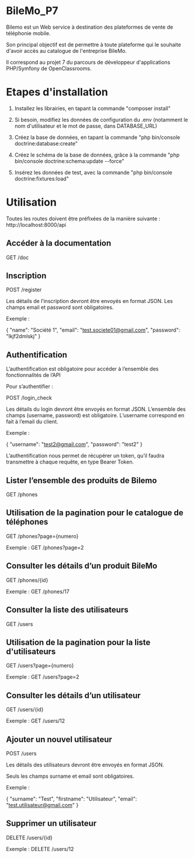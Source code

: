 # BileMo_P7

Bilemo est un Web service à destination des plateformes de vente de téléphonie mobile.

Son principal objectif est de permettre à toute plateforme qui le souhaite d'avoir accès au catalogue de l'entreprise BileMo.

Il correspond au projet 7 du parcours de développeur d'applications PHP/Symfony de OpenClassrooms.

Etapes d'installation
========================

1) Installez les librairies, en tapant la commande "composer install"

2) Si besoin, modifiez les données de configuration du .env (notamment le nom d'utilisateur et le mot de passe, dans DATABASE_URL)

3) Créez la base de données, en tapant la commande "php bin/console doctrine:database:create"

4) Créez le schéma de la base de données, grâce à la commande "php bin/console doctrine:schema:update --force"

5) Insérez les données de test, avec la commande "php bin/console doctrine:fixtures:load"

Utilisation
============

Toutes les routes doivent être préfixées de la manière suivante : http://localhost:8000/api

Accéder à la documentation
----------------------------

GET /doc

Inscription
--------------

POST /register

Les détails de l’inscription devront être envoyés en format JSON. 
Les champs email et password sont obligatoires.

Exemple :

{
    "name": "Société 1",
    "email": "test.societe01@gmail.com",
    "password": "lkjf2dmlskj"
}

Authentification
-----------------

L’authentification est obligatoire pour accéder à l’ensemble des fonctionnalités de l’API

Pour s’authentifier :

POST /login_check

Les détails du login devront être envoyés en format JSON. 
L’ensemble des champs (username, password) est obligatoire.
L’username correspond en fait à l’email du client.

Exemple :

{
    "username": "test2@gmail.com",
    "password": "test2"
}

L’authentification nous permet de récupérer un token, qu’il faudra transmettre à chaque requête, en type Bearer Token.

Lister l’ensemble des produits de Bilemo
-------------------------------------------

GET /phones

Utilisation de la pagination pour le catalogue de téléphones
-------------------------------------------------------------

GET /phones?page={numero}

Exemple : GET /phones?page=2

Consulter les détails d’un produit BileMo
------------------------------------------

GET /phones/{id}

Exemple : GET /phones/17

Consulter la liste des utilisateurs
------------------------------------

GET /users

Utilisation de la pagination pour la liste d'utilisateurs
---------------------------------------------------------------

GET /users?page={numero}

Exemple : GET /users?page=2

Consulter les détails d’un utilisateur
---------------------------------------

GET /users/{id}

Exemple : GET /users/12

Ajouter un nouvel utilisateur
------------------------------

POST /users

Les détails des utilisateurs devront être envoyés en format JSON.

Seuls les champs surname et email sont obligatoires.

Exemple :

{
     "surname": "Test",
     "firstname": "Utilisateur",
     "email": "test.utilisateur@gmail.com"
}

Supprimer un utilisateur
-------------------------

DELETE /users/{id}

Exemple : DELETE /users/12